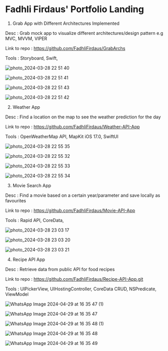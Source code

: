 # Fadhli Firdaus' Portfolio Landing

1. Grab App with Different Architectures Implemented

Desc : Grab mock app to visualize different architectures/design pattern e.g MVC, MVVM, VIPER

Link to repo : https://github.com/FadhliFirdaus/GrabArchs

Tools : Storyboard, Swift, 

![photo_2024-03-28 22 51 40](https://github.com/FadhliFirdaus/PortfolioLanding/assets/44931086/df1f9186-705b-4ed8-bfc5-bbd87a8f35f0)

![photo_2024-03-28 22 51 41](https://github.com/FadhliFirdaus/PortfolioLanding/assets/44931086/68aa9618-a19d-4406-84bd-f5a58ade2291)

![photo_2024-03-28 22 51 43](https://github.com/FadhliFirdaus/PortfolioLanding/assets/44931086/938fed82-6817-4d51-a733-43004d0f79f9)

![photo_2024-03-28 22 51 42](https://github.com/FadhliFirdaus/PortfolioLanding/assets/44931086/bb40fbc0-8276-41e4-b129-67cb0ea0308d)


2. Weather App

Desc : Find a location on the map to see the weather prediction for the day

Link to repo : https://github.com/FadhliFirdaus/Weather-API-App

Tools : OpenWeatherMap API, MapKit iOS 17.0, SwiftUI

![photo_2024-03-28 22 55 35](https://github.com/FadhliFirdaus/PortfolioLanding/assets/44931086/673aea73-51dd-4374-a8c7-d75683bede62)

![photo_2024-03-28 22 55 32](https://github.com/FadhliFirdaus/PortfolioLanding/assets/44931086/f83b1829-5081-4f6f-8a44-5590083bdb97)

![photo_2024-03-28 22 55 33](https://github.com/FadhliFirdaus/PortfolioLanding/assets/44931086/852c2edf-25e8-4ca5-8aa3-c53bd5480d5e)

![photo_2024-03-28 22 55 34](https://github.com/FadhliFirdaus/PortfolioLanding/assets/44931086/67f3135a-a6e0-45fc-85f5-0ab83a77b0b2)

3. Movie Search App

Desc : Find a movie based on a certain year/parameter and save locally as favourites

Link to repo : https://github.com/FadhliFirdaus/Movie-API-App

Tools : Rapid API, CoreData, 

![photo_2024-03-28 23 03 17](https://github.com/FadhliFirdaus/PortfolioLanding/assets/44931086/62a7b9e3-167b-4d22-859d-66904289db7c)

![photo_2024-03-28 23 03 20](https://github.com/FadhliFirdaus/PortfolioLanding/assets/44931086/abe4dbee-47c4-49e0-8859-35dfb3c020fb)

![photo_2024-03-28 23 03 21](https://github.com/FadhliFirdaus/PortfolioLanding/assets/44931086/f486df73-4be5-47f7-941c-62ad387e44bc)

4. Recipe API App

Desc : Retrieve data from public API for food recipes

Link to repo : https://github.com/FadhliFirdaus/Recipe-API-App.git

Tools : UIPickerView, UIHostingController, CoreData CRUD, NSPredicate, ViewModel

![WhatsApp Image 2024-04-29 at 16 35 47 (1)](https://github.com/FadhliFirdaus/PortfolioLanding/assets/44931086/9a37b3cb-88e7-4544-8689-b12238d38fde)

![WhatsApp Image 2024-04-29 at 16 35 47](https://github.com/FadhliFirdaus/PortfolioLanding/assets/44931086/051ad8e0-bca0-4c59-b2bd-add73610ea31)

![WhatsApp Image 2024-04-29 at 16 35 48 (1)](https://github.com/FadhliFirdaus/PortfolioLanding/assets/44931086/d636bc3d-11f6-4154-bf3c-c0950381fe94)

![WhatsApp Image 2024-04-29 at 16 35 48](https://github.com/FadhliFirdaus/PortfolioLanding/assets/44931086/a9b7fb6b-7430-461b-9bb8-c585b64522b0)

![WhatsApp Image 2024-04-29 at 16 35 49](https://github.com/FadhliFirdaus/PortfolioLanding/assets/44931086/b05eb141-18ba-4782-9a25-f49c36507f86)

















